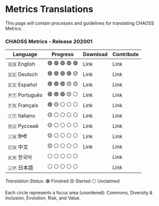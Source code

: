 # Metrics Translations

This page will contain processes and guidelines for translating CHAOSS Metrics.


### CHAOSS Metrics - Release 202001

Language | Progress | Download | Contribute
---- | ---- | ---- | ----
:uk: English | :green_circle: :green_circle: :green_circle: :green_circle: :green_circle: | Link | Link
:de: Deutsch | :green_circle: :green_circle: :green_circle: :green_circle: :yellow_circle: | Link | Link
:es: Español | :green_circle: :green_circle: :green_circle: :yellow_circle: :yellow_circle: | Link | Link
:portugal: Português | :green_circle: :green_circle: :green_circle: :yellow_circle: :white_circle: | Link | Link
:fr: Français | :green_circle: :yellow_circle: :white_circle: :white_circle: :white_circle: | Link | Link
:it: Italiano | :yellow_circle: :white_circle: :white_circle: :white_circle: :white_circle: | Link | Link
:ru: Русский | :yellow_circle: :white_circle: :white_circle: :white_circle: :white_circle: | Link | Link
:india: हिन्दी | :yellow_circle: :white_circle: :white_circle: :white_circle: :white_circle: | Link | Link
:cn: 中文 | :yellow_circle: :white_circle: :white_circle: :white_circle: :white_circle: | Link | Link
:kr: 한국어 | :white_circle: :white_circle: :white_circle: :white_circle: :white_circle: | | Link
:jp: 日本語 | :white_circle: :white_circle: :white_circle: :white_circle: :white_circle: | | Link

*Translation Status*: :green_circle: Finished :yellow_circle: Started :white_circle: Unclaimed

Each circle represents a focus area (unordered): Commons, Diversity & Inclusion, Evolution, Risk, and Value.
